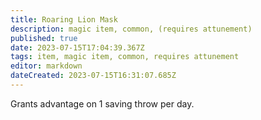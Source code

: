 ```yaml
---
title: Roaring Lion Mask
description: magic item, common, (requires attunement)
published: true
date: 2023-07-15T17:04:39.367Z
tags: item, magic item, common, requires attunement
editor: markdown
dateCreated: 2023-07-15T16:31:07.685Z
---
```


Grants advantage on 1 saving throw per day.